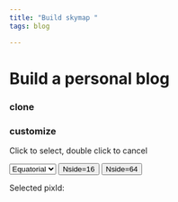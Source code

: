 ```yaml
---
title: "Build skymap "
tags: blog

---
```



# Build a personal blog


### clone

### customize


<p>Click to select, double click to cancel</p>
<select id="coord">
	<option value="eq"> Equatorial </option>
	<option value="gal"> Galactic </option>
</select>
<button onclick = "update(nside16)">Nside=16</button>
<button onclick="update(nside64)">Nside=64</button>

<div id="plot"></div>
<p>Selected pixId: <p>
<div id="info"></div>

<!-- Load d3.js-->

<script src="https://d3js.org/d3.v5.min.js"></script>
<script src="https://d3js.org/d3-geo.v1.min.js"></script>
<script src="https://d3js.org/d3-geo-projection.v2.min.js"></script>


<script type="text/javascript">
var margin = {top:50, bottom:50, right:50, left:50};
var width = 1000 - margin.left - margin.right;
var height = 600 - margin.top - margin.bottom;

//append svg
var svg = d3.select("#plot")
			.append("svg")
			.attr("width", width + margin.left + margin.right)
			.attr("height", height + margin.top + margin.bottom)
			//.style("background-color", "rgba(128, 255, 128, 0.1)")
			.style("background-color", "white")
			.append("g")
			.attr("transform", "translate("+margin.left+", "+margin.top+")")

// add axis
var x = d3.scaleLinear()
			.domain([0, 360])
			.range([0, width]);

svg.append("g")
	.attr("transform", "translate(0, "+height+")")
	.call(d3.axisBottom(x));

var y = d3.scaleLinear()
			.domain([-90, 90])
			.range([height, 0]);

svg.append("g")
	.attr("transform", "translate(0, 0)")
	.call(d3.axisLeft(y));

var cmap = d3.scaleSequential(d3.interpolateSpectral).domain([1000000, 0])

var tooltip = d3.select("body").append("div")
    .style("position", "absolute")
    .style("z-index", "10")
    .style("visibility", "hidden")
    .style("background", "white" )
    .style("opacity", 0.6)

 // mouseover function
 var mouseover = function(d) {
	//console.log( proj( [-d.fieldRa, d.fieldDec] ) )
	  d3.select(this)
        .style("stroke", "black")
        .style("stroke-opacity", 1)
        //.style("opacity", 1)
        .attr("r", 2)
        .style("cursor", "default")

    tooltip.style("visibility", "visible")
    		.text([d.fieldRa, d.fieldDec, d.starDensity_r25, d.pixId])
  }

var mousemove = function(d){
	tooltip.style("top", (d3.event.pageY-10)+"px")
	 	   .style("left",(d3.event.pageX+10)+"px");

// d3.event.pageX/Y  is the current mouse coordinate
}

// mouseleave 
var mouseleave = function(d){
	d3.select(this)
	 .style("stroke", "none")
	//	.style("opacity", 0.5)
		.attr("r", 2)

	tooltip.style("visibility", "hidden")

}

var click = function(d){
	console.log( [ d.pixId] )
    //console.log ( proj( [-d.fieldRa, d.fieldDec] ) )
	d3.select(this)
		.style("stroke", "black")
		.style("opacity", 0.9)

	arr.push(d.pixId)
	arr =  Array.from(new Set(arr))
	svg2txt.text(arr)
}

var dblclick = function(d){
	console.log( [d.pixId] )

	d3.select(this)
		.style("opacity", 0.3)
	
	var idx = arr.indexOf( d.pixId)
	if (idx!=-1){
		arr.splice( idx, 1) }; // remove double clicked pix
	
	svg2txt.text(arr)
}

// projection
var proj = d3.geoMollweide().scale(160)

//var nside16 = "./Fields_nside16.csv"
//var nside64 = "./Fields_nside64.csv"
var nside16 = "https://raw.githubusercontent.com/xiaolng/xiaolng.github.io/master/Fields_nside16.csv"
var nside64 = "https://raw.githubusercontent.com/xiaolng/xiaolng.github.io/master/Fields_nside64.csv"

//get coordinate option

// Add dots

function update(fields){
arr = []
svg2txt.text(arr)
var coord = document.querySelector("#coord").value

// read csv file
var data = d3.csv(fields).then( function(data){

console.log(data[0])
console.log(data[0].starDensity_r25)
var scatter = svg.selectAll("circle").remove(scatter)

svg.selectAll("circle")
  .data(data)
  .enter()
  .append("circle")
  .attr("class", "skymap")
    .attr("cx", function (d) { 

    	if (coord=="eq"){   
    		var projx = proj( [-d.fieldRa, d.fieldDec] )[0];
    		}
    
    	else {
    		var projx = proj( [-d.fieldGl, d.fieldGb] )[0];
    		xLabel.text("Gl");
    	}
    
    	var newx = changeMinMax(projx, 25, 930, 0, 360);
    	return   x(newx); } ) 
    .attr("cy", function (d) { 
    
       if (coord=="eq"){   
    		var projy = proj( [-d.fieldRa, d.fieldDec] )[1];}
    
    	else {
    		var projy = proj( [-d.fieldGl, d.fieldGb] )[1];
    	    yLabel.text("Gb");}
    
    	var newy = - changeMinMax(projy, 20, 480, -90, 90);
    	return   y( newy ); } ) 
    .attr("r", 2)
    .style("opacity", 0.3)
    .style("fill", function(d){return cmap(d.starDensity_r25)})
    .on("mouseover", mouseover)
    .on("mousemove", mousemove)
    .on("mouseleave", mouseleave)
    .on("click", click)
    .on("dblclick", dblclick)

})

}

var changeMinMax = function(oldValue, oldMin, oldMax, newMin, newMax){

	var oldRange = oldMax - oldMin;
	var newRange = newMax - newMin;
	
	var newValue = ((oldValue - oldMin) * newRange / oldRange) + newMin; 
	
	return newValue; 
}
	
// add label
var xLabel = svg.append("text")
	.attr("x", width/2)
	.attr("y", height + margin.top/2)
	.text("RA");

var yLabel = svg.append("text")
	.attr("transform", "rotate(-90)")
	.attr("y", -margin.left+20)
	.attr("x", -height/2)
	.text("DEC")

// text to show selected pix
svg2txt = d3.select("#info")
  			.append("textarea")
  			.attr("rows", 5)
  			.attr("cols", 120)
  			.attr("disabled", true)
  			.style("background-color", "rgba(128, 255, 128, 0.1)")

var arr = []
update(nside16)

</script>


